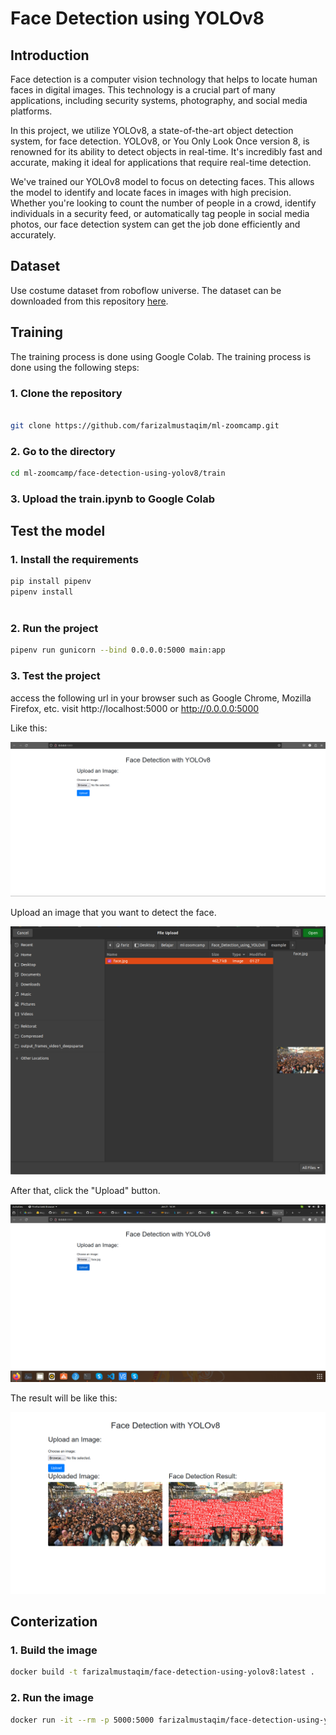 # Face Detection using YOLOv8

## Introduction

Face detection is a computer vision technology that helps to locate human faces in digital images. This technology is a crucial part of many applications, including security systems, photography, and social media platforms.

In this project, we utilize YOLOv8, a state-of-the-art object detection system, for face detection. YOLOv8, or You Only Look Once version 8, is renowned for its ability to detect objects in real-time. It's incredibly fast and accurate, making it ideal for applications that require real-time detection.

We've trained our YOLOv8 model to focus on detecting faces. This allows the model to identify and locate faces in images with high precision. Whether you're looking to count the number of people in a crowd, identify individuals in a security feed, or automatically tag people in social media photos, our face detection system can get the job done efficiently and accurately.

## Dataset
Use costume dataset from roboflow universe. The dataset can be downloaded from this repository [here](https://github.com/farizalmustaqim/ml-zoomcamp/blob/main/Face_Detection_using_YOLOv8/dataset/custom_dataset.zip).

## Training
The training process is done using Google Colab. The training process is done using the following steps:
### 1. Clone the repository

```bash

git clone https://github.com/farizalmustaqim/ml-zoomcamp.git

```
### 2. Go to the directory

```bash
cd ml-zoomcamp/face-detection-using-yolov8/train


```
### 3. Upload the train.ipynb to Google Colab


## Test the model

### 1. Install the requirements

```bash
pip install pipenv 
pipenv install  
    
```

### 2. Run the project


```bash
pipenv run gunicorn --bind 0.0.0.0:5000 main:app

```

### 3. Test the project

access the following url in your browser such as Google Chrome, Mozilla Firefox, etc.
visit http://localhost:5000 or http://0.0.0.0:5000

Like this:

![Alt Text](./images/app-view.png)

Upload an image that you want to detect the face.

![Alt Text](./images/choose.png)

After that, click the "Upload" button.

![Alt Text](./images/upload.png)

The result will be like this:

![Alt Text](./images/result.png)

## Conterization

### 1. Build the image

```bash
docker build -t farizalmustaqim/face-detection-using-yolov8:latest .

```

### 2. Run the image

```bash
docker run -it --rm -p 5000:5000 farizalmustaqim/face-detection-using-yolov8:latest

```